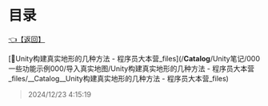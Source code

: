 # 目录  


[👈【返回】](/__Catalog__/Unity笔记/000一些功能示例000/__Catalog__000一些功能示例000)  


[📁Unity构建真实地形的几种方法 - 程序员大本营_files](/__Catalog__/Unity笔记/000一些功能示例000/导入真实地图/Unity构建真实地形的几种方法 - 程序员大本营_files/__Catalog__Unity构建真实地形的几种方法 - 程序员大本营_files)  







> 2024/12/23 4:15:19
